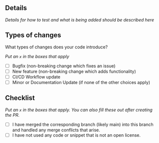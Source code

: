## Details

*Details for how to test and what is being added should be described here*<br/>

## Types of changes
What types of changes does your code introduce?

_Put an `x` in the boxes that apply_

- [ ] Bugfix (non-breaking change which fixes an issue)
- [ ] New feature (non-breaking change which adds functionality)
- [ ] CI/CD Workflow update
- [ ] Minor or Documentation Update (if none of the other choices apply)

## Checklist

_Put an `x` in the boxes that apply. You can also fill these out after creating the PR._

- [ ] I have merged the corresponding branch (likely main) into this branch and handled any merge conflicts that arise.
- [ ] I have not used any code or snippet that is not an open license.